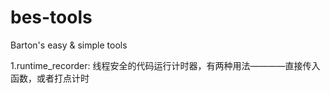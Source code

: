 # bes-tools
Barton's easy &amp; simple tools

1.runtime_recorder: 线程安全的代码运行计时器，有两种用法————直接传入函数，或者打点计时